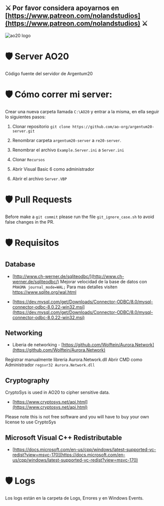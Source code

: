 ## ⚔️ Por favor considera apoyarnos en [https://www.patreon.com/nolandstudios](https://www.patreon.com/nolandstudios) ⚔️

![ao20 logo](https://www.ao20.com.ar/_nuxt/img/ao20_logo_sm.d4333ec.png)

# 🛡️ Server AO20
Código fuente del servidor de Argentum20

# 🛡️ Cómo correr mi server:
Crear una nueva carpeta llamada `C:\AO20` y entrar a la misma, en ella seguir lo siguientes pasos:

1. Clonar repositorio `git clone https://github.com/ao-org/argentum20-server.git`

2. Renombrar carpeta `argentum20-server` a `re20-server`.

3. Renombrar el archivo `Example.Server.ini` a `Server.ini`

4. Clonar `Recursos`

5. Abrir Visual Basic 6 como administrador

6. Abrir el archivo `Server.VBP`

# 🛡️ Pull Requests

Before make a `git commit` please run the file `git_ignore_case.sh` to avoid false changes in the PR.

# 🛡️ Requisitos

## Database
- [http://www.ch-werner.de/sqliteodbc/](http://www.ch-werner.de/sqliteodbc/)
Mejorar velocidad de la base de datos con `PRAGMA journal_mode=WAL;`
Para mas detalles visiten https://www.sqlite.org/wal.html

- [https://dev.mysql.com/get/Downloads/Connector-ODBC/8.0/mysql-connector-odbc-8.0.22-win32.msi](https://dev.mysql.com/get/Downloads/Connector-ODBC/8.0/mysql-connector-odbc-8.0.22-win32.msi)

## Networking
- Liberia de networking - [https://github.com/Wolftein/Aurora.Network](https://github.com/Wolftein/Aurora.Network)

Registrar manualmente libreria Aurora.Network.dll 
Abrir CMD como Administrador `regsvr32 Aurora.Network.dll`

## Cryptography
CryptoSys is used in AO20 to cipher sensitive data.

- [https://www.cryptosys.net/api.html](https://www.cryptosys.net/api.html)

Please note this is not free software and you will have to buy your own license to use CryptoSys

## Microsoft Visual C++ Redistributable
- [https://docs.microsoft.com/en-us/cpp/windows/latest-supported-vc-redist?view=msvc-170](https://docs.microsoft.com/en-us/cpp/windows/latest-supported-vc-redist?view=msvc-170)

# 🛡️ Logs
Los logs están en la carpeta de Logs, Errores y en Windows Events.

